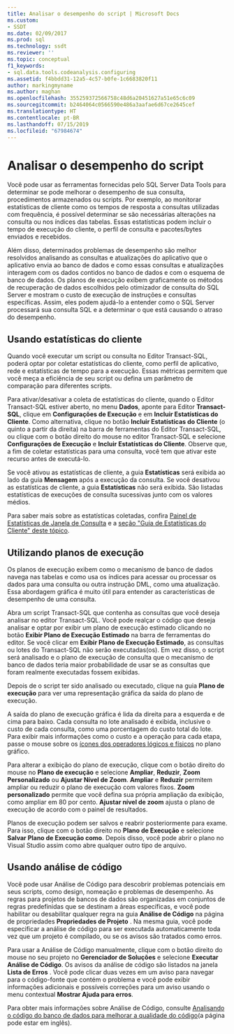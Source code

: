 ```yaml
---
title: Analisar o desempenho do script | Microsoft Docs
ms.custom:
- SSDT
ms.date: 02/09/2017
ms.prod: sql
ms.technology: ssdt
ms.reviewer: ''
ms.topic: conceptual
f1_keywords:
- sql.data.tools.codeanalysis.configuring
ms.assetid: f4bbdd31-12a5-4c57-b0fe-1c6683820f11
author: markingmyname
ms.author: maghan
ms.openlocfilehash: 355259372566758c48d6a20451627a51e65c6c09
ms.sourcegitcommit: b2464064c0566590e486a3aafae6d67ce2645cef
ms.translationtype: HT
ms.contentlocale: pt-BR
ms.lasthandoff: 07/15/2019
ms.locfileid: "67984674"
---
```

# <a name="analyze-script-performance"></a>Analisar o desempenho do script
Você pode usar as ferramentas fornecidas pelo SQL Server Data Tools para determinar se pode melhorar o desempenho de sua consulta, procedimentos armazenados ou scripts. Por exemplo, ao monitorar estatísticas de cliente como os tempos de resposta a consultas utilizadas com frequência, é possível determinar se são necessárias alterações na consulta ou nos índices das tabelas. Essas estatísticas podem incluir o tempo de execução do cliente, o perfil de consulta e pacotes/bytes enviados e recebidos.  
  
Além disso, determinados problemas de desempenho são melhor resolvidos analisando as consultas e atualizações do aplicativo que o aplicativo envia ao banco de dados e como essas consultas e atualizações interagem com os dados contidos no banco de dados e com o esquema de banco de dados. Os planos de execução exibem graficamente os métodos de recuperação de dados escolhidos pelo otimizador de consulta do SQL Server e mostram o custo de execução de instruções e consultas específicas. Assim, eles podem ajudá-lo a entender como o SQL Server processará sua consulta SQL e a determinar o que está causando o atraso do desempenho.  
  
## <a name="using-client-statistics"></a>Usando estatísticas do cliente  
Quando você executar um script ou consulta no Editor Transact\-SQL, poderá optar por coletar estatísticas do cliente, como perfil de aplicativo, rede e estatísticas de tempo para a execução. Essas métricas permitem que você meça a eficiência de seu script ou defina um parâmetro de comparação para diferentes scripts.  
  
Para ativar/desativar a coleta de estatísticas do cliente, quando o Editor Transact\-SQL estiver aberto, no menu **Dados**, aponte para Editor **Transact\-SQL**, clique em **Configurações de Execução** e em **Incluir Estatísticas do Cliente**. Como alternativa, clique no botão **Incluir Estatísticas do Cliente** (o quinto a partir da direita) na barra de ferramentas do Editor Transact\-SQL, ou clique com o botão direito do mouse no editor Transact\-SQL e selecione **Configurações de Execução** e **Incluir Estatísticas do Cliente**. Observe que, a fim de coletar estatísticas para uma consulta, você tem que ativar este recurso antes de executá-lo.  
  
Se você ativou as estatísticas de cliente, a guia **Estatísticas** será exibida ao lado da guia **Mensagem** após a execução da consulta. Se você desativou as estatísticas de cliente, a guia **Estatísticas** não será exibida. São listadas estatísticas de execuções de consulta sucessivas junto com os valores médios.  
  
Para saber mais sobre as estatísticas coletadas, confira [Painel de Estatísticas de Janela de Consulta](https://msdn.microsoft.com/library/aa216969(SQL.80).aspx) e a [seção "Guia de Estatísticas do Cliente" deste tópico](https://msdn.microsoft.com/library/aa833205.aspx).  
  
## <a name="using-execution-plans"></a>Utilizando planos de execução  
Os planos de execução exibem como o mecanismo de banco de dados navega nas tabelas e como usa os índices para acessar ou processar os dados para uma consulta ou outra instrução DML, como uma atualização. Essa abordagem gráfica é muito útil para entender as características de desempenho de uma consulta.  
  
Abra um script Transact\-SQL que contenha as consultas que você deseja analisar no editor Transact\-SQL. Você pode realçar o código que deseja analisar e optar por exibir um plano de execução estimado clicando no botão **Exibir Plano de Execução Estimado** na barra de ferramentas do editor. Se você clicar em **Exibir Plano de Execução Estimado**, as consultas ou lotes do Transact\-SQL não serão executadas(os). Em vez disso, o script será analisado e o plano de execução de consulta que o mecanismo de banco de dados teria maior probabilidade de usar se as consultas que foram realmente executadas fossem exibidas.  
  
Depois de o script ter sido analisado ou executado, clique na guia **Plano de execução** para ver uma representação gráfica da saída do plano de execução.  
  
A saída do plano de execução gráfica é lida da direita para a esquerda e de cima para baixo. Cada consulta no lote analisado é exibida, inclusive o custo de cada consulta, como uma porcentagem do custo total do lote. Para exibir mais informações como o custo e a operação para cada etapa, passe o mouse sobre os [ícones dos operadores lógicos e físicos](https://msdn.microsoft.com/library/ms175913.aspx) no plano gráfico.  
  
Para alterar a exibição do plano de execução, clique com o botão direito do mouse no **Plano de execução** e selecione **Ampliar**, **Reduzir**, **Zoom Personalizado** ou **Ajustar Nível de Zoom**. **Ampliar** e **Reduzir** permitem ampliar ou reduzir o plano de execução com valores fixos. **Zoom personalizado** permite que você defina sua própria ampliação da exibição, como ampliar em 80 por cento.  **Ajustar nível de zoom** ajusta o plano de execução de acordo com o painel de resultados.  
  
Planos de execução podem ser salvos e reabrir posteriormente para exame. Para isso, clique com o botão direito no **Plano de Execução** e selecione **Salvar Plano de Execução como**. Depois disso, você pode abrir o plano no Visual Studio assim como abre qualquer outro tipo de arquivo.  
  
## <a name="using-code-analysis"></a>Usando análise de código  
Você pode usar Análise de Código para descobrir problemas potenciais em seus scripts, como design, nomeação e problemas de desempenho.  As regras para projetos de bancos de dados são organizadas em conjuntos de regras predefinidas que se destinam a áreas específicas, e você pode habilitar ou desabilitar qualquer regra na guia **Análise de Código** na página de propriedades **Propriedades de Projeto** . Na mesma guia, você pode especificar a análise de código para ser executada automaticamente toda vez que um projeto é compilado, ou se os avisos são tratados como erros.  
  
Para usar a Análise de Código manualmente, clique com o botão direito do mouse no seu projeto no **Gerenciador de Soluções** e selecione **Executar Análise de Código**. Os avisos da análise de código são listados na janela **Lista de Erros** . Você pode clicar duas vezes em um aviso para navegar para o código-fonte que contém o problema e você pode exibir informações adicionais e possíveis correções para um aviso usando o menu contextual **Mostrar Ajuda para erros**.  
  
Para obter mais informações sobre Análise de Código, consulte [Analisando o código do banco de dados para melhorar a qualidade do código](https://msdn.microsoft.com/library/dd172133.aspx)(a página pode estar em inglês).  
  
